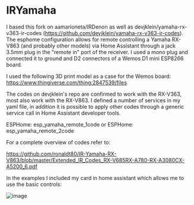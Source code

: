 # IRYamaha

I based this fork on aamarioneta/IRDenon as well as devjklein/yamaha-rx-v363-ir-codes (https://github.com/devjklein/yamaha-rx-v363-ir-codes). The esphome configuration allows for remote controlling a Yamaha RX-V863 (and probably other models) via Home Assistant through a jack 3.5mm plug in the "remote in" port of the receiver. I used a mono plug and connected it to ground and D2 connectors of a Wemos D1 mini ESP8266 board.

I used the following 3D print model as a case for the Wemos board:
https://www.thingiverse.com/thing:2847539/files

The codes on devjklein's repo are confirmed to work with the RX-V363, most also work with the RX-V863. I defined a number of services in my yaml file, in addition it is possible to apply other codes through a generic service call in Home Assistant developer tools. 

ESPHome: esp_yamaha_remote_1code or ESPHome: esp_yamaha_remote_2code

For a complete overview of codes refer to:

https://github.com/ronaldt80/IR-Yamaha-RX-V863/blob/master/Extended_IR_Codes_RX-V685RX-A780-RX-A3080CX-A5200_6.pdf

In the examples I included my card in home assistant which allows me to use the basic controls:

![image](https://user-images.githubusercontent.com/53364332/150644061-5adbca07-7db1-4e25-93f3-7bfdd5bd3a7a.png)
